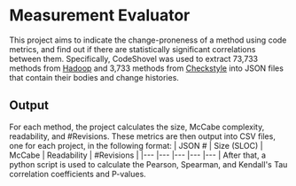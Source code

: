 # Measurement Evaluator
This project aims to indicate the change-proneness of a method using code metrics,
and find out if there are statistically significant correlations between them. Specifically, CodeShovel was used to 
extract 73,733 methods from [Hadoop](https://github.com/apache/hadoop) and 
3,733 methods from [Checkstyle](https://github.com/checkstyle/checkstyle) into JSON files that contain their bodies and 
change histories.
## Output
For each method, the project calculates the size, McCabe complexity, readability, and #Revisions. These metrics are then
output into CSV files, one for each project, in the following format:
|  JSON # 	|   Size (SLOC) 	|   McCabe  	|   Readability 	|   #Revisions  	|
|---	|---	|---	|---	|---	|
After that, a python script is used to calculate the Pearson, Spearman, and Kendall's Tau correlation coefficients and
P-values.
